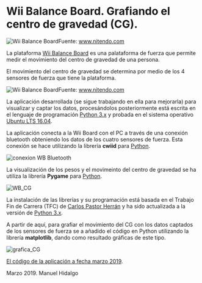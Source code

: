 # Wii Balance Board. Grafiando el centro de gravedad (CG).

![Wii Balance Board](https://github.com/mecanoceptiva/aplicacionWiiBoard/blob/master/scr/img/02_balanceBoardSensorsNorm.gif)Fuente: www.nitendo.com

La plataforma [Wii Balance Board](https://es.wikipedia.org/wiki/Wii_Balance_Board) es una palataforma de fuerza que permite medir el movimiento del centro de gravedad de una persona.

El movimiento del centro de gravedad se determina por medio de los 4 sensores de fuerza que tiene la plataforma.

![Wii Balance Board](https://github.com/mecanoceptiva/aplicacionWiiBoard/blob/master/scr/img/01_balanceBoardSensors.gif)Fuente: www.nitendo.com

La aplicación desarrollada (se sigue trabajando en ella para mejorarla) para visualizar y captar los datos, procesándolos posteriormente está escrita en el lenguaje de programación [Python 3.x](https://www.python.org/) y probada en el sistema operativo [Ubuntu LTS 16.04](https://www.ubuntu.com/).

La aplicación conecta a la Wii Board con el PC a través de una conexión bluetooth obteniendo los datos de los cuatro sensores de fuerza.
Esta conexión se hace utilizando la librería **cwiid** para [Python](https://www.python.org/).

![conexion WB Bluetooth](https://github.com/mecanoceptiva/aplicacionWiiBoard/blob/master/scr/img/03_conexionBlue.jpg)

La visualización de los pesos y el movimeinto del centro de gravedad se ha utiliza la librería **Pygame** para [Python](https://www.python.org/).

![WB_CG](https://github.com/mecanoceptiva/aplicacionWiiBoard/blob/master/scr/img/04_PesosCG.png)

La instalación de las librerías y su programación está basada en el Trabajo Fin de Carrera (TFC) de [Carlos Pastor Herrán](http://www.iearobotics.com/wiki/index.php?title=Juan_Gonzalez:PFC:Wii-applications) y ha sido actualizada a la versión de [Python 3.x](https://www.python.org/).

A partir de aquí, para grafiar el movimiento del CG con los datos captados de los sensores de fuerza se a añadido el código en Python utilizando la librería **matplotlib**, dando como resultado gráficas de este tipo.

![grafica_CG](https://github.com/mecanoceptiva/aplicacionWiiBoard/blob/master/scr/img/05_GraficaCG.png)

[El código de la aplicación a fecha marzo 2019](https://github.com/mecanoceptiva/aplicacionWiiBoard/blob/master/scr/wiiBoard_fich_v1.2.py).

Marzo 2019. Manuel Hidalgo
